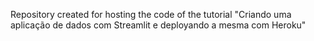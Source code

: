 Repository created for hosting the code of the tutorial "Criando uma aplicação de dados com Streamlit e deployando a mesma com Heroku"